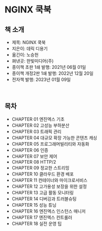 # NGINX 쿡북

## 책 소개

 - 제목: NGINX 쿡북
 - 지은이: 데릭 디용기
 - 옮긴이: 노승헌
 - 펴낸곳: 한빛미디어(주)
 - 종이책 초판 1쇄 발행: 2021년 06월 01일
 - 종이책 개정2판 1쇄 발행: 2022년 12월 20일
 - 전자책 발행: 2023년 01월 09일

<br/>

## 목차

 - CHAPTER 01 엔진엑스 기초
 - CHAPTER 02 고성능 부하분산
 - CHAPTER 03 트래픽 관리
 - CHAPTER 04 대규모 확장 가능한 콘텐츠 캐싱
 - CHAPTER 05 프로그래머빌리티와 자동화
 - CHAPTER 06 인증
 - CHAPTER 07 보안 제어
 - CHAPTER 08 HTTP/2
 - CHAPTER 09 정교한 스트리밍
 - CHAPTER 10 클라우드 환경 배포
 - CHAPTER 11 컨테이너와 마이크로서비스
 - CHAPTER 12 고가용성 보장을 위한 설정
 - CHAPTER 13 고급 활동 모니터링
 - CHAPTER 14 디버깅과 트러블슈팅
 - CHAPTER 15 성능 튜닝
 - CHAPTER 16 엔진엑스 인스턴스 매니저
 - CHAPTER 17 엔진엑스 컨트롤러
 - CHAPTER 18 실전 운영 팁

